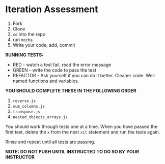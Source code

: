 # Iteration Assessment

1. Fork
1. Clone
1. `cd` into the repo
1. run `mocha`
1. Write your code, add, commit

__RUNNING TESTS:__

* RED - watch a test fail, read the error message
* GREEN - write the code to pass the test
* REFACTOR - Ask yourself if you can do it better. Cleaner code. Well named functions and variables.

__YOU SHOULD COMPLETE THESE IN THE FOLLOWING ORDER__

1. `reverse.js`
1. `sum_columns.js`
1. `transpose.js`
1. `nested_objects_arrays.js`

You should work through tests one at a time. When you have passed the first test,
delete the `x` from the next `xit` statement and run the tests again.

Rinse and repeat until all tests are passing.

__NOTE: DO NOT PUSH UNTIL INSTRUCTED TO DO SO BY YOUR INSTRUCTOR__
